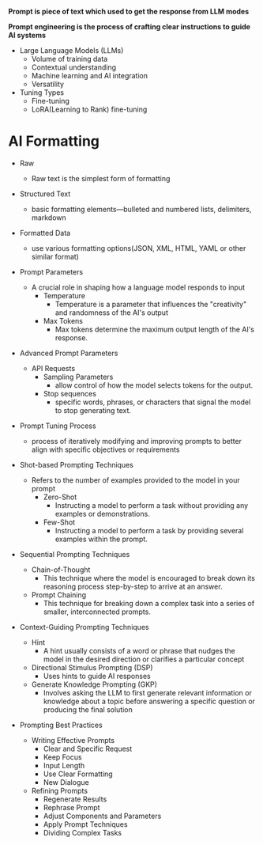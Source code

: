 **Prompt is piece of text which used to get the response from LLM modes**

**Prompt engineering is the process of crafting clear instructions to guide AI systems**

* Large Language Models (LLMs)
   *  Volume of training data
   *  Contextual understanding
   *  Machine learning and AI integration
   *  Versatility
* Tuning Types
    * Fine-tuning
    * LoRA(Learning to Rank)  fine-tuning

# AI Formatting 
 - Raw
   - Raw text is the simplest form of formatting
 - Structured Text
   - basic formatting elements—bulleted and numbered lists, delimiters, markdown
 - Formatted Data
   -  use various formatting options(JSON, XML, HTML, YAML or other similar format)

- Prompt Parameters
  - A crucial role in shaping how a language model responds to input
    - Temperature
      -  Temperature is a parameter that influences the "creativity" and randomness of the AI's output
     - Max Tokens
       - Max tokens determine the maximum output length of the AI's response.
- Advanced Prompt Parameters
    - API Requests
      - Sampling Parameters
        -  allow control of how the model selects tokens for the output.
      - Stop sequences
         - specific words, phrases, or characters that signal the model to stop generating text.
- Prompt Tuning Process
  - process of iteratively modifying and improving prompts to better align with specific objectives or requirements
- Shot-based Prompting Techniques
  -   Refers to the number of examples provided to the model in your prompt
      - Zero-Shot
         - Instructing a model to perform a task without providing any examples or demonstrations.
      - Few-Shot
        - Instructing a model to perform a task by providing several examples within the prompt.
- Sequential Prompting Techniques
    - Chain-of-Thought
      - This technique where the model is encouraged to break down its reasoning process step-by-step to arrive at an answer.
    - Prompt Chaining
      - This technique for breaking down a complex task into a series of smaller, interconnected prompts. 
- Context-Guiding Prompting Techniques
   - Hint 
        - A hint usually consists of a word or phrase that nudges the model in the desired direction or clarifies a particular concept
   - Directional Stimulus Prompting (DSP)
        - Uses hints to guide AI responses
   - Generate Knowledge Prompting (GKP)
     - Involves asking the LLM to first generate relevant information or knowledge about a topic before answering a specific question or producing the final solution
- Prompting Best Practices
  - Writing Effective Prompts
    - Clear and Specific Request
    - Keep Focus
    - Input Length
    - Use Clear Formatting
    - New Dialogue
  - Refining Prompts
    - Regenerate Results
    - Rephrase Prompt
    - Adjust Components and Parameters
    - Apply Prompt Techniques
    - Dividing Complex Tasks


